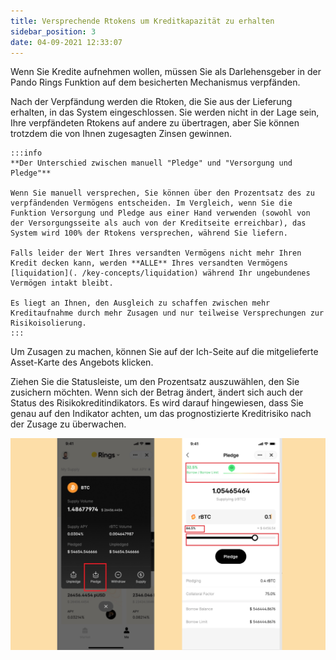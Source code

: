 ```yaml
---
title: Versprechende Rtokens um Kreditkapazität zu erhalten
sidebar_position: 3
date: 04-09-2021 12:33:07
---
```


Wenn Sie Kredite aufnehmen wollen, müssen Sie als Darlehensgeber in der Pando Rings Funktion auf dem besicherten Mechanismus verpfänden.

Nach der Verpfändung werden die Rtoken, die Sie aus der Lieferung erhalten, in das System eingeschlossen. Sie werden nicht in der Lage sein, Ihre verpfändeten Rtokens auf andere zu übertragen, aber Sie können trotzdem die von Ihnen zugesagten Zinsen gewinnen.

````mdx-code-block
:::info
**Der Unterschied zwischen manuell "Pledge" und "Versorgung und Pledge"**

Wenn Sie manuell versprechen, Sie können über den Prozentsatz des zu verpfändenden Vermögens entscheiden. Im Vergleich, wenn Sie die Funktion Versorgung und Pledge aus einer Hand verwenden (sowohl von der Versorgungsseite als auch von der Kreditseite erreichbar), das System wird 100% der Rtokens versprechen, während Sie liefern.

Falls leider der Wert Ihres versandten Vermögens nicht mehr Ihren Kredit decken kann, werden **ALLE** Ihres versandten Vermögens [liquidation](. /key-concepts/liquidation) während Ihr ungebundenes Vermögen intakt bleibt.

Es liegt an Ihnen, den Ausgleich zu schaffen zwischen mehr Kreditaufnahme durch mehr Zusagen und nur teilweise Versprechungen zur Risikoisolierung.
:::
````

Um Zusagen zu machen, können Sie auf der Ich-Seite auf die mitgelieferte Asset-Karte des Angebots klicken.

Ziehen Sie die Statusleiste, um den Prozentsatz auszuwählen, den Sie zusichern möchten. Wenn sich der Betrag ändert, ändert sich auch der Status des Risikokreditindikators. Es wird darauf hingewiesen, dass Sie genau auf den Indikator achten, um das prognostizierte Kreditrisiko nach der Zusage zu überwachen.

![](../assets/pledge1.jpg)